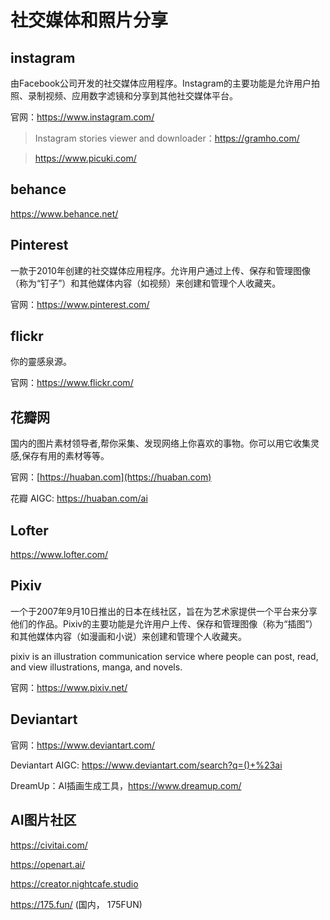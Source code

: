 # 社交媒体和照片分享

## instagram

由Facebook公司开发的社交媒体应用程序。Instagram的主要功能是允许用户拍照、录制视频、应用数字滤镜和分享到其他社交媒体平台。

官网：https://www.instagram.com/

> Instagram stories viewer and downloader：https://gramho.com/

> https://www.picuki.com/

## behance

https://www.behance.net/

## Pinterest

一款于2010年创建的社交媒体应用程序。允许用户通过上传、保存和管理图像（称为“钉子”）和其他媒体内容（如视频）来创建和管理个人收藏夹。

官网：https://www.pinterest.com/

## flickr

你的靈感泉源。

官网：https://www.flickr.com/

## 花瓣网

国内的图片素材领导者,帮你采集、发现网络上你喜欢的事物。你可以用它收集灵感,保存有用的素材等等。

官网：[https://huaban.com](https://huaban.com)

花瓣 AIGC: https://huaban.com/ai

## Lofter

https://www.lofter.com/

## Pixiv

一个于2007年9月10日推出的日本在线社区，旨在为艺术家提供一个平台来分享他们的作品。Pixiv的主要功能是允许用户上传、保存和管理图像（称为“插图”）和其他媒体内容（如漫画和小说）来创建和管理个人收藏夹。

pixiv is an illustration communication service where people can post, read, and view illustrations, manga, and novels.

官网：https://www.pixiv.net/

## Deviantart

官网：https://www.deviantart.com/

Deviantart AIGC: https://www.deviantart.com/search?q=()+%23ai

DreamUp：AI插画生成工具，https://www.dreamup.com/

## AI图片社区

https://civitai.com/

https://openart.ai/

https://creator.nightcafe.studio

https://175.fun/ (国内， 175FUN)